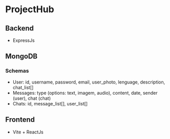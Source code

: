 # ProjectHub

## Backend
- ExpressJs

## MongoDB

### Schemas
- User: id, username, password, email, user_photo, lenguage, description, chat_list[]
- Messages: type (options: text, imagem, audio), content, date, sender (user), chat (chat)
- Chats: id, message_list[], user_list[]


## Frontend
- Vite + ReactJs
